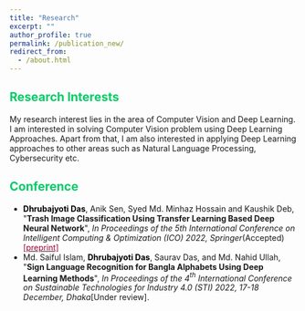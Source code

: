 ```yaml
---
title: "Research"
excerpt: ""
author_profile: true
permalink: /publication_new/
redirect_from: 
  - /about.html
---
```


## <font color="#00cc66"> Research Interests </font>  
My research interest lies in the area of Computer Vision and Deep Learning. I am interested in solving Computer Vision problem using Deep Learning Approaches.
Apart from that, I am also interested in applying Deep Learning approaches to other areas such as Natural Language Processing, Cybersecurity etc. 

## <font color="#00cc66"> Conference </font>  
* <b><font color="#000">Dhrubajyoti Das</font></b>, Anik Sen, Syed Md. Minhaz Hossain and Kaushik Deb, "**Trash Image Classification Using Transfer Learning Based Deep Neural Network**", _In Proceedings of the 5th International Conference on Intelligent Computing & Optimization (ICO) 2022, Springer_(Accepted)<a href="https://drive.google.com/file/d/15HVvdGddJvwdrA9z0L81Y8jCYIv1Kgid/view?usp=sharing"><font color="#990033">[preprint]</font></a>
* Md. Saiful Islam, <b><font color="#000">Dhrubajyoti Das</font></b>, Saurav Das, and Md. Nahid Ullah, "**Sign Language Recognition for Bangla Alphabets Using Deep Learning Methods**", _In Proceedings of the 4$^{th}$ International Conference on Sustainable Technologies for Industry 4.0 (STI) 2022, 17-18 December, Dhaka_[Under review].
